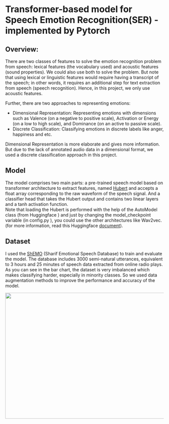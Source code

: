 # Transformer-based model for Speech Emotion Recognition(SER) - implemented by Pytorch

## Overview:
There are two classes of features to solve the emotion recognition problem from speech: lexical features (the vocabulary used) and acoustic features (sound properties). We could also use both to solve the problem. But note that using lexical or linguistic features would require having a transcript of the speech; in other words, it requires an additional step for text extraction from speech (speech recognition). Hence, in this project, we only use acoustic features.<br>

Further, there are two approaches to representing emotions:
* Dimensional Representation: Representing emotions with dimensions such as Valence (on a negative to positive scale), Activation or Energy (on a low to high scale),
and Dominance (on an active to passive scale).
* Discrete Classification: Classifying emotions in discrete labels like anger, happiness and etc.

Dimensional Representation is more elaborate and gives more information. But due to the lack of annotated audio data in a dimensional format, we used a discrete classification approach in this project.

## Model
The model comprises two main parts: a pre-trained speech model based on transformer architecture to extract features, named [Hubert](https://arxiv.org/abs/2106.07447) and accepts a float array corresponding to the raw waveform of the speech signal. And a classifier head that takes the Hubert output and contains two linear layers and a tanh activation function.<br>
Note that loading the Hubert is performed with the help of the AutoModel class (from Huggingface ) and just by changing the model_checkpoint variable (in config.py ), you could use the other architectures like Wav2vec. (for more information, read this Huggingface [document](https://huggingface.co/docs/transformers/model_doc/auto#transformers.AutoModel)).



## Dataset
I used the [ShEMO](https://arxiv.org/abs/1906.01155) (Sharif Emotional Speech Database) to train and evaluate the model.
The database includes 3000 semi-natural utterances, equivalent to 3 hours and 25 minutes of speech data extracted from online radio plays.
As you can see in the bar chart, the dataset is very imbalanced which makes classifying harder, especially in minority classes.
So we used data augmentation methods to improve the performance and accuracy of the model.
<p align="left">
 <img src="https://github.com/hoseinAzdmlki/SER/blob/master/ims/dataset_class_distribution.png" width="600"height="400" class="centerImage" >
</p>


